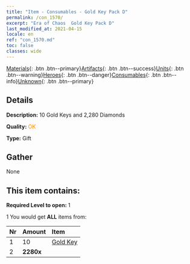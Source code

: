 ```yaml
---
title: "Item - Consumables - Gold Key Pack D"
permalink: /con_1570/
excerpt: "Era of Chaos  Gold Key Pack D"
last_modified_at: 2021-04-15
locale: en
ref: "con_1570.md"
toc: false
classes: wide
---
```

 [Materials](/Items/){: .btn .btn--primary}[Artifacts](/Items/Artifacts/){: .btn .btn--success}[Units](/Items/Units/){: .btn .btn--warning}[Heroes](/Items/Heroes/){: .btn .btn--danger}[Consumables](/Items/Consumables/){: .btn .btn--info}[Unknown](/Items/Unknown/){: .btn .btn--primary}

## Details
 **Description:** 10 Gold Keys and 2,280 Diamonds

 **Quality:** <span style="color: #FF8C00">OK</span>

 **Type:** Gift

## Gather

  None

## This item contains:

 **Required Level to open:** 1

 1 You would get **ALL** items  from:

  | Nr | Amount |     Item    |
  |:---|:-------|:------------|
  | 1 | 10 | [Gold Key](/Items/con_783/) |  | 
  | 2 |  **2280x** | <i class="fas fa-gem"/> |  | 
